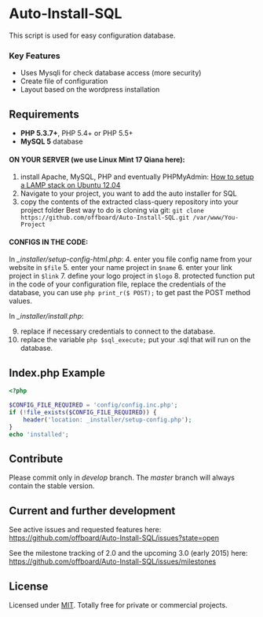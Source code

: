 # Auto-Install-SQL
This script is used for easy configuration database.

### Key Features
* Uses Mysqli for check database access (more security)
* Create file of configuration
* Layout based on the wordpress installation

## Requirements

* **PHP 5.3.7+**, PHP 5.4+ or PHP 5.5+
* **MySQL 5** database

#### ON YOUR SERVER (we use Linux Mint 17 Qiana here):
1. install Apache, MySQL, PHP and eventually PHPMyAdmin: [How to setup a LAMP stack on Ubuntu 12.04](http://www.dev-metal.com/setup-basic-lamp-stack-linux-apache-mysql-php-ubuntu-12-04/)
2. Navigate to your project, you want to add the auto installer for SQL
3. copy the contents of the extracted class-query repository into your project folder
Best way to do is cloning via git: `git clone https://github.com/offboard/Auto-Install-SQL.git /var/www/You-Project`

#### CONFIGS IN THE CODE:

In *_installer/setup-config-html.php*:
4. enter you  file config name  from your website in ```$file```
5. enter your name project in ```$name```
6. enter your link project in ```$link```
7. define your logo project in ```$logo```
8. protected function put in the code of your configuration file, replace the credentials of the database, you can use ```php print_r($ POST);``` to get past the POST method values.

In *_installer/install.php*:

9. replace if necessary credentials to connect to the database.
10. replace the variable ```php $sql_execute;``` put your .sql that will run on the database.


## Index.php Example
```php
<?php

$CONFIG_FILE_REQUIRED = 'config/config.inc.php';
if (!file_exists($CONFIG_FILE_REQUIRED)) {
    header('location: _installer/setup-config.php');
}
echo 'installed';


```

## Contribute

Please commit only in *develop* branch. The *master* branch will always contain the stable version.

## Current and further development

See active issues and requested features here:
https://github.com/offboard/Auto-Install-SQL/issues?state=open

See the milestone tracking of 2.0 and the upcoming 3.0 (early 2015) here:
https://github.com/offboard/Auto-Install-SQL/issues/milestones

## License

Licensed under [MIT](http://www.opensource.org/licenses/mit-license.php). Totally free for private or commercial projects.

